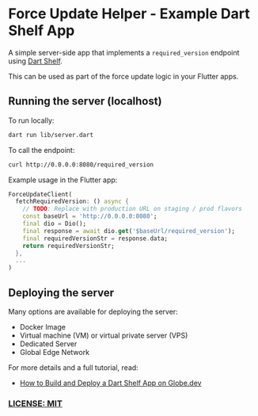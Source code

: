 # Force Update Helper - Example Dart Shelf App

A simple server-side app that implements a `required_version` endpoint using [Dart Shelf](https://pub.dev/packages/shelf).

This can be used as part of the force update logic in your Flutter apps.

## Running the server (localhost)

To run locally:

```zsh
dart run lib/server.dart
```

To call the endpoint:

```zsh
curl http://0.0.0.0:8080/required_version
```

Example usage in the Flutter app:

```dart
ForceUpdateClient(
  fetchRequiredVersion: () async {
    // TODO: Replace with production URL on staging / prod flavors
    const baseUrl = 'http://0.0.0.0:8080';
    final dio = Dio();
    final response = await dio.get('$baseUrl/required_version');
    final requiredVersionStr = response.data;
    return requiredVersionStr;
  },
  ...
)
```

## Deploying the server

Many options are available for deploying the server:

- Docker Image
- Virtual machine (VM) or virtual private server (VPS)
- Dedicated Server
- Global Edge Network

For more details and a full tutorial, read:

- [How to Build and Deploy a Dart Shelf App on Globe.dev](https://codewithandrea.com/articles/build-deploy-dart-shelf-app-globe/)

### [LICENSE: MIT](LICENSE.md)
